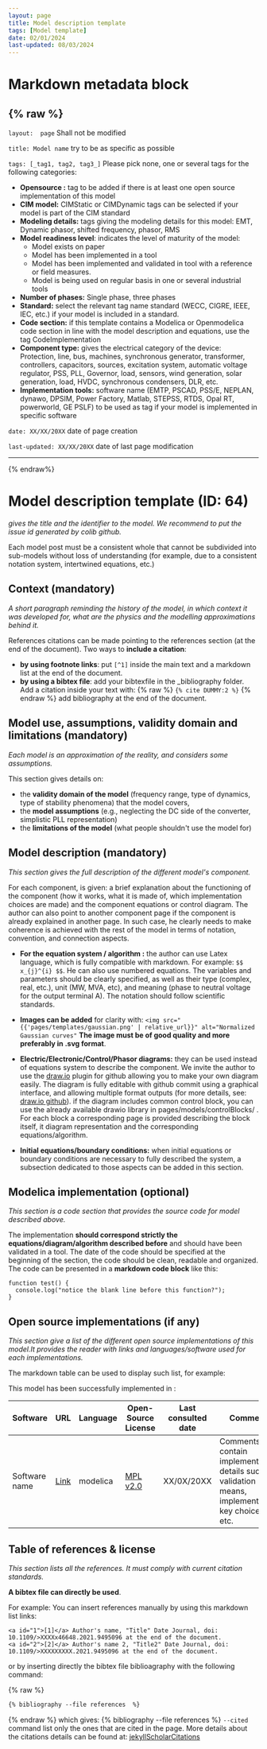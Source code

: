 ```yaml
---
layout: page 
title: Model description template 
tags: [Model template] 
date: 02/01/2024 
last-updated: 08/03/2024
---
```


# Markdown metadata block

{% raw %}
---
 ```layout:  page``` Shall not be modified

 ```title: Model name``` try to be as specific as possible

```tags: [_tag1, tag2, tag3_]``` Please pick none, one or several tags for the following categories:

- **Opensource :** tag to be added if there is at least one open source implementation of this model
- **CIM model:** CIMStatic or CIMDynamic tags can be selected if your model is part of the CIM standard
- **Modeling details:** tags giving the modeling details for this model: EMT, Dynamic phasor, shifted frequency, phasor, RMS
- **Model readiness level**: indicates the level of maturity of the model:
  - Model exists on paper
  - Model has been implemented in a tool
  - Model has been implemented and validated in tool with a reference or field measures.
  - Model is being used on regular basis in one or several industrial tools
- **Number of phases:** Single phase, three phases
- **Standard:** select the relevant tag name standard (WECC, CIGRE, IEEE, IEC, etc.) if your model is included in a standard.
- **Code section:** if this template contains a Modelica or Openmodelica code section in line with the model description and equations, use the tag CodeImplementation
- **Component type:** gives the electrical category of the device: Protection, line, bus, machines, synchronous generator, transformer, controllers, capacitors, sources, excitation system, automatic voltage regulator, PSS, PLL, Governor, load, sensors, wind generation, solar generation, load, HVDC, synchronous condensers, DLR, etc.
- **Implementation tools:** software name (EMTP, PSCAD, PSS/E, NEPLAN, dynawo, DPSIM, Power Factory, Matlab, STEPSS, RTDS, Opal RT, powerworld, GE PSLF) to be used as tag if your model is implemented in specific software

 ```date: XX/XX/20XX``` date of page creation

 ```last-updated: XX/XX/20XX``` date of last page modification

---
{% endraw%}

# Model description template (ID: 64)

_gives the title and the identifier to the model. We recommend to put the issue id generated by colib github._

 Each model post must be a consistent whole that cannot be subdivided into sub-models without loss of understanding (for example, due to a consistent notation system, intertwined equations, etc.)

## Context (mandatory)

_A short paragraph reminding the history of the model, in which context it was developed for, what are the physics and the modelling approximations behind it._

References citations can be made pointing to the references section (at the end of the document). Two ways to **include a citation**:

- **by using footnote links**: put ```[^1]``` inside the main text and a markdown list at the end of the document.
- **by using a bibtex file**:
  add your bibtexfile in the _bibliography folder. Add a citation inside your text with:
  {% raw %}
  ``` {% cite DUMMY:2 %} ```
  {% endraw %}
add bibliography at the end of the document.

## Model use, assumptions, validity domain and limitations (mandatory)

_Each model is an approximation of the reality, and considers some assumptions._ 

This section gives details on:

- the **validity domain of the model** (frequency range, type of dynamics, type of stability phenomena) that the model covers,
- the **model assumptions** (e.g., neglecting the DC side of the converter, simplistic PLL representation)
- the **limitations of the model** (what people shouldn't use the model for)

## Model description (mandatory)

_This section gives the full description of the different model's component._

For each component, is given: a brief explanation about the functioning of the component (how it works, what it is made of, which implementation choices are made) and the component equations or control diagram. The author can also point to another component page if the component is already explained in another page. In such case, he clearly needs to make coherence is achieved with the rest of the model in terms of notation, convention, and connection aspects.

- **For the equation system / algorithm :** the author can use Latex language, which is fully compatible with markdown. For example: ```$$ x_{j}^{i} $$```. He can also use numbered equations. The variables and parameters should be clearly specified, as well as their type (complex, real, etc.), unit (MW, MVA, etc), and meaning (phase to neutral voltage for the output terminal A). The notation should follow scientific standards.

- **Images can be added** for clarity with: ```<img src="{{'pages/templates/gaussian.png' | relative_url}}" alt="Normalized Gaussian curves"``` **The image must be of good quality and more preferably in .svg format**.

- **Electric/Electronic/Control/Phasor diagrams:** they can be used instead of equations system to describe the component. We invite the author to use the [draw.io](https://www.drawio.com/) plugin for github allowing you to make your own diagram easily. The diagram is fully editable with github commit using a graphical interface, and allowing multiple format outputs (for more details, see: [draw.io github](https://app.diagrams.net/)). if the diagram includes common control block, you can use the already available drawio library in pages/models/controlBlocks/ . For each block a corresponding page is provided describing the block itself, it diagram representation and the corresponding equations/algorithm.

- **Initial equations/boundary conditions:** when initial equations or boundary conditions are necessary to fully described the system, a subsection dedicated to those aspects can be added in this section.

## Modelica implementation (optional)

_This section is a code section that provides the source code for model described above._

The implementation **should correspond strictly the equations/diagram/algorithm described before** and should have been validated in a tool. The date of the code should be specified at the beginning of the section, the code should be clean, readable and organized.
The code can be presented in a **markdown code block** like this:

```text
function test() {
  console.log("notice the blank line before this function?");
}
```

## Open source implementations (if any)

_This section give a list of the different open source implementations of this model.It provides the reader with links and languages/software used for each implementations._

The markdown table can be used to display such list, for example:

This model has been successfully implemented in :

| Software      | URL | Language | Open-Source License | Last consulted date | Comments |
| --------------| --- | --------- | ------------------- |------------------- | -------- |
| Software name | [Link](https://github.com/toto) | modelica | [MPL v2.0](https://www.mozilla.org/en-US/MPL/2.0/)  | XX/0X/20XX | Comments can contain implementations details such as validation means, implementations key choices, etc. |

## Table of references & license

_This section lists all the references. It must comply with current citation standards._

**A bibtex file can directly be used**.

For example:
You can insert references manually by using this markdown list links:

```
<a id="1">[1]</a> Author's name, "Title" Date Journal, doi: 10.1109/>XXXXx46648.2021.9495096 at the end of the document.
<a id="2">[2]</a> Author's name 2, "Title2" Date Journal, doi: 10.1109/>XXXXXXXXX.2021.9495096 at the end of the document.
```

or by inserting directly the bibtex file biblioagraphy with the following command:

{% raw %}
```html
{% bibliography --file references  %}
```
{% endraw %}
which gives:
{% bibliography --file references  %}
```--cited``` command list only the ones that are cited in the page.
More details about the citations details can be found at: [jekyllScholarCitations](https://github.com/inukshuk/jekyll-scholar#citations)

